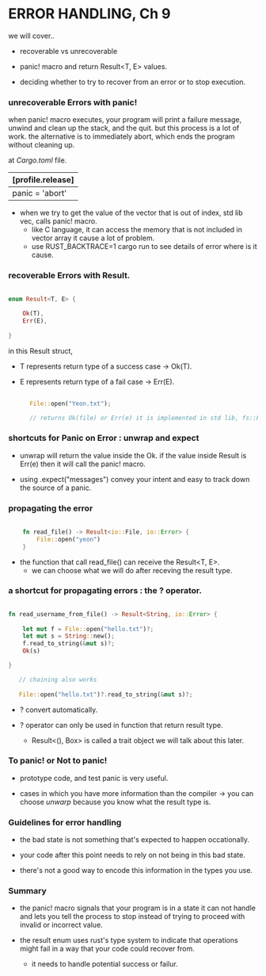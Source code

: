 # ERROR HANDLING, Ch 9

we will cover..

* recoverable vs unrecoverable 

* panic! macro and return Result<T, E> values. 

* deciding whether to try to recover from an error or to stop execution. 


### unrecoverable Errors with panic! 

when panic! macro executes, your program will print a failure message, unwind and clean up the stack, and the quit. but this process is a lot of work. the alternative is to immediately abort, which ends the program without cleaning up. 

at *Cargo.toml* file. 


|[profile.release]|
|-|
|panic = 'abort'|

* when we try to get the value of the vector that is out of index, std lib vec, calls panic! macro. 
	* like C language, it can access the memory that is not included in vector array it cause a lot of problem.
	* use RUST_BACKTRACE=1 cargo run to see details of error where is it cause. 



### recoverable Errors with Result. 

```rust

enum Result<T, E> {
	
	Ok(T),
	Err(E),
	
}

```

in this Result struct, 

* T represents return type of a success case -> Ok(T).

* E represents return type of a fail case -> Err(E). 



```rust
      
      File::open("Yeon.txt"); 

      // returns Ok(file) or Err(e) it is implemented in std lib, fs::File, io::ErrorKind.

```

### shortcuts for Panic on Error : unwrap and expect 

* unwrap will return the value inside the Ok. if the value inside Result is Err(e) then it will call the panic! macro. 

* using .expect("messages") convey your intent and easy to track down the source of a panic. 


### propagating the error 

```rust 
	
	fn read_file() -> Result<io::File, io::Error> {
		File::open("yeon")
	}

```

* the function that call read_file() can receive the Result<T, E>. 
	* we can choose what we will do after receving the result type. 



### a shortcut for propagating errors : the ? operator. 
```rust 

fn read_username_from_file() -> Result<String, io::Error> {
   
    let mut f = File::open("hello.txt")?;
    let mut s = String::new();
    f.read_to_string(&mut s)?;
    Ok(s)

}

   // chaining also works 
   
   File::open("hello.txt")?.read_to_string(&mut s)?;

```

* ? convert automatically. 

* ? operator can only be used in function that return result type. 
	* Result<(), Box<dyn Error>> is called a trait object we will talk about this later. 




### To panic! or Not to panic! 

* prototype code, and test panic is very useful. 

* cases in which you have more information than the compiler -> you can choose *unwarp* because you know what the result type is. 


### Guidelines for error handling 

* the bad state is not something that's expected to happen occationally. 

* your code after this point needs to rely on not being in this bad state. 

* there's not a good way to encode this information in the types you use. 



### Summary 

* the panic! macro signals that your program is in a state it can not handle and lets you tell the process to stop instead of trying to proceed with invalid or incorrect value. 

* the result enum uses rust's type system to indicate that operations might fail in a way that your code could recover from. 
	* it needs to handle potential success or failur. 






